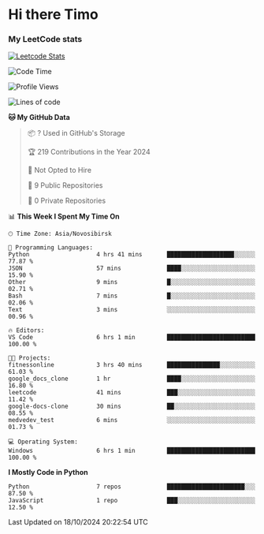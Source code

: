 # Hi there Timo
### My LeetCode stats
[![Leetcode Stats](https://leetcard.jacoblin.cool/przdtl?border=0&radius=20&ext=heatmap&theme=nord)](https://leetcode.com/przdtl)

<!--START_SECTION:waka-->
![Code Time](http://img.shields.io/badge/Code%20Time-409%20hrs%2020%20mins-blue)

![Profile Views](http://img.shields.io/badge/Profile%20Views-0-blue)

![Lines of code](https://img.shields.io/badge/From%20Hello%20World%20I%27ve%20Written-82.3%20thousand%20lines%20of%20code-blue)

**🐱 My GitHub Data** 

> 📦 ? Used in GitHub's Storage 
 > 
> 🏆 219 Contributions in the Year 2024
 > 
> 🚫 Not Opted to Hire
 > 
> 📜 9 Public Repositories 
 > 
> 🔑 0 Private Repositories 
 > 
📊 **This Week I Spent My Time On** 

```text
🕑︎ Time Zone: Asia/Novosibirsk

💬 Programming Languages: 
Python                   4 hrs 41 mins       ███████████████████░░░░░░   77.87 % 
JSON                     57 mins             ████░░░░░░░░░░░░░░░░░░░░░   15.90 % 
Other                    9 mins              █░░░░░░░░░░░░░░░░░░░░░░░░   02.71 % 
Bash                     7 mins              █░░░░░░░░░░░░░░░░░░░░░░░░   02.06 % 
Text                     3 mins              ░░░░░░░░░░░░░░░░░░░░░░░░░   00.96 % 

🔥 Editors: 
VS Code                  6 hrs 1 min         █████████████████████████   100.00 % 

🐱‍💻 Projects: 
fitnessonline            3 hrs 40 mins       ███████████████░░░░░░░░░░   61.03 % 
google_docs_clone        1 hr                ████░░░░░░░░░░░░░░░░░░░░░   16.80 % 
leetcode                 41 mins             ███░░░░░░░░░░░░░░░░░░░░░░   11.42 % 
google-docs-clone        30 mins             ██░░░░░░░░░░░░░░░░░░░░░░░   08.55 % 
medvedev_test            6 mins              ░░░░░░░░░░░░░░░░░░░░░░░░░   01.73 % 

💻 Operating System: 
Windows                  6 hrs 1 min         █████████████████████████   100.00 % 
```

**I Mostly Code in Python** 

```text
Python                   7 repos             ██████████████████████░░░   87.50 % 
JavaScript               1 repo              ███░░░░░░░░░░░░░░░░░░░░░░   12.50 % 
```




 Last Updated on 18/10/2024 20:22:54 UTC
<!--END_SECTION:waka-->
